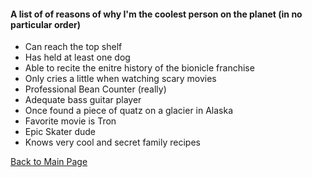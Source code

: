 #### A list of of reasons of why I'm the coolest person on the planet (in no particular order)

* Can reach the top shelf
* Has held at least one dog
* Able to recite the enitre history of the bionicle franchise
* Only cries a little when watching scary movies 
* Professional Bean Counter (really)
* Adequate bass guitar player
* Once found a piece of quatz on a glacier in Alaska
* Favorite movie is Tron
* Epic Skater dude
* Knows very cool and secret family recipes

[Back to Main Page](README.md)

